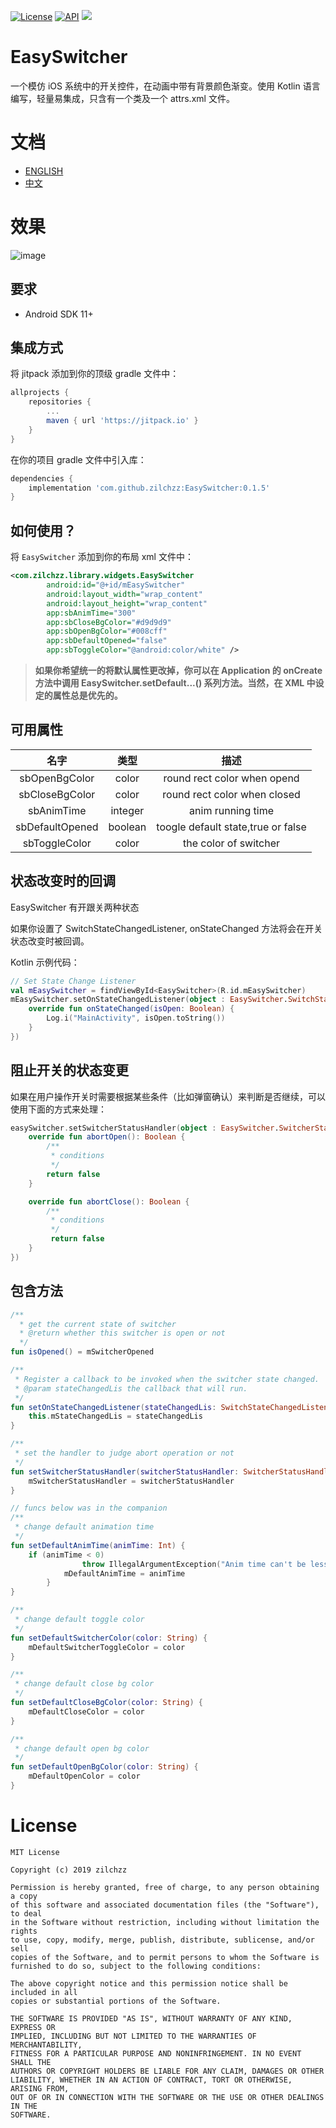 [![License](http://img.shields.io/badge/license-MIT-green.svg?style=flat)]()
[![API](https://img.shields.io/badge/API-11%2B-brightgreen.svg?style=flat)](https://android-arsenal.com/api?level=11)
[![](https://www.jitpack.io/v/zilchzz/EasySwitcher.svg)](https://www.jitpack.io/#zilchzz/EasySwitcher)

# EasySwitcher
一个模仿 iOS 系统中的开关控件，在动画中带有背景颜色渐变。使用 Kotlin 语言编写，轻量易集成，只含有一个类及一个 attrs.xml 文件。

# 文档
- [ENGLISH](https://github.com/zilchzz/EasySwitcher/blob/master/README.md) 
- [中文](https://github.com/zilchzz/EasySwitcher/blob/master/README_CH.md)

# 效果
![image](https://github.com/zilchzz/EasySwitcher/blob/master/sample/src/main/res/mipmap-xxhdpi/switcher.gif)

## 要求

- Android SDK 11+

## 集成方式

将 jitpack 添加到你的顶级 gradle 文件中：

```groovy
allprojects {
    repositories {
        ...
        maven { url 'https://jitpack.io' }
    }
}
```

在你的项目 gradle 文件中引入库：

```groovy
dependencies {
    implementation 'com.github.zilchzz:EasySwitcher:0.1.5'
}
```

## 如何使用？

将 `EasySwitcher` 添加到你的布局 xml 文件中：

```xml
<com.zilchzz.library.widgets.EasySwitcher
        android:id="@+id/mEasySwitcher"
        android:layout_width="wrap_content"
        android:layout_height="wrap_content"
        app:sbAnimTime="300"
        app:sbCloseBgColor="#d9d9d9"
        app:sbOpenBgColor="#008cff"
        app:sbDefaultOpened="false"
        app:sbToggleColor="@android:color/white" />
```
>**如果你希望统一的将默认属性更改掉，你可以在 Application 的 onCreate 方法中调用 EasySwitcher.setDefault...() 系列方法。当然，在 XML 中设定的属性总是优先的。**

## 可用属性

|      名字       |  类型   |             描述              |
| :-------------: | :-----: | :----------------------------------: |
|  sbOpenBgColor  |  color  |     round rect color when opend      |
| sbCloseBgColor  |  color  |     round rect color when closed     |
|   sbAnimTime    | integer |          anim running time           |
| sbDefaultOpened  |  boolean   | toogle default state,true or false |
| sbToggleColor |  color  |        the color of switcher         |

## 状态改变时的回调

EasySwitcher 有开跟关两种状态

如果你设置了 SwitchStateChangedListener, onStateChanged 方法将会在开关状态改变时被回调。

Kotlin 示例代码：

```Kotlin
// Set State Change Listener
val mEasySwitcher = findViewById<EasySwitcher>(R.id.mEasySwitcher)
mEasySwitcher.setOnStateChangedListener(object : EasySwitcher.SwitchStateChangedListener {
	override fun onStateChanged(isOpen: Boolean) {
		Log.i("MainActivity", isOpen.toString())       
	}
})
```
## 阻止开关的状态变更
如果在用户操作开关时需要根据某些条件（比如弹窗确认）来判断是否继续，可以使用下面的方式来处理：
```kotlin
easySwitcher.setSwitcherStatusHandler(object : EasySwitcher.SwitcherStatusHandler {
    override fun abortOpen(): Boolean {
        /**
         * conditions
         */
        return false
    }

    override fun abortClose(): Boolean {
        /**
         * conditions
         */
         return false
    }
})
```

## 包含方法

```kotlin
/**
  * get the current state of switcher
  * @return whether this switcher is open or not
  */
fun isOpened() = mSwitcherOpened

/**
 * Register a callback to be invoked when the switcher state changed.
 * @param stateChangedLis the callback that will run.
 */
fun setOnStateChangedListener(stateChangedLis: SwitchStateChangedListener) {
	this.mStateChangedLis = stateChangedLis
}

/**
 * set the handler to judge abort operation or not
 */
fun setSwitcherStatusHandler(switcherStatusHandler: SwitcherStatusHandler) {
	mSwitcherStatusHandler = switcherStatusHandler
}

// funcs below was in the companion
/**
 * change default animation time
 */
fun setDefaultAnimTime(animTime: Int) {
	if (animTime < 0)
                throw IllegalArgumentException("Anim time can't be less than zero")
            mDefaultAnimTime = animTime
        }
}

/**
 * change default toggle color
 */
fun setDefaultSwitcherColor(color: String) {
	mDefaultSwitcherToggleColor = color
}

/**
 * change default close bg color
 */
fun setDefaultCloseBgColor(color: String) {
	mDefaultCloseColor = color
}

/**
 * change default open bg color
 */
fun setDefaultOpenBgColor(color: String) {
	mDefaultOpenColor = color
}
```



# License

```
MIT License

Copyright (c) 2019 zilchzz

Permission is hereby granted, free of charge, to any person obtaining a copy
of this software and associated documentation files (the "Software"), to deal
in the Software without restriction, including without limitation the rights
to use, copy, modify, merge, publish, distribute, sublicense, and/or sell
copies of the Software, and to permit persons to whom the Software is
furnished to do so, subject to the following conditions:

The above copyright notice and this permission notice shall be included in all
copies or substantial portions of the Software.

THE SOFTWARE IS PROVIDED "AS IS", WITHOUT WARRANTY OF ANY KIND, EXPRESS OR
IMPLIED, INCLUDING BUT NOT LIMITED TO THE WARRANTIES OF MERCHANTABILITY,
FITNESS FOR A PARTICULAR PURPOSE AND NONINFRINGEMENT. IN NO EVENT SHALL THE
AUTHORS OR COPYRIGHT HOLDERS BE LIABLE FOR ANY CLAIM, DAMAGES OR OTHER
LIABILITY, WHETHER IN AN ACTION OF CONTRACT, TORT OR OTHERWISE, ARISING FROM,
OUT OF OR IN CONNECTION WITH THE SOFTWARE OR THE USE OR OTHER DEALINGS IN THE
SOFTWARE.
```
